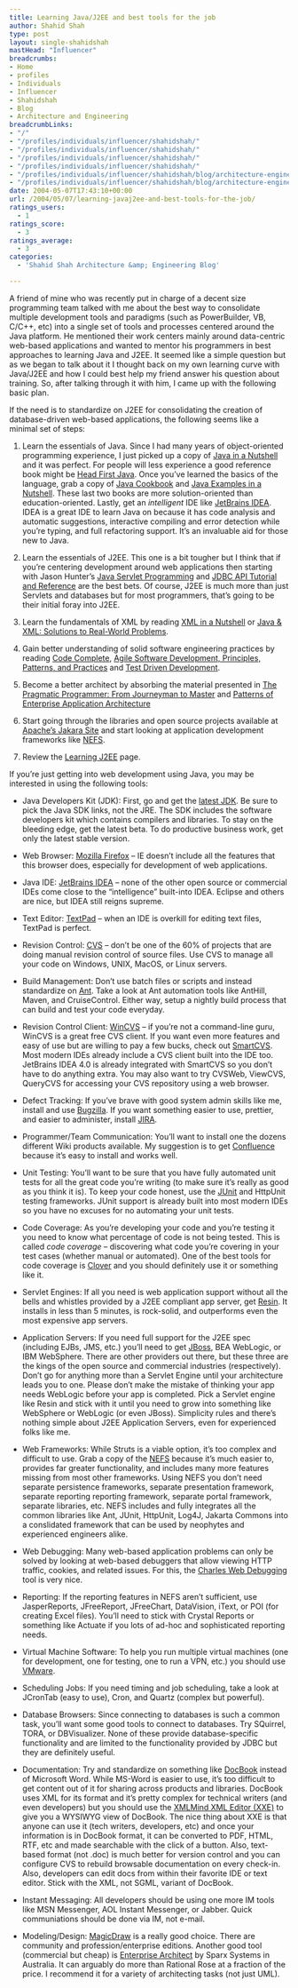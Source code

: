 ```yaml
---
title: Learning Java/J2EE and best tools for the job
author: Shahid Shah
type: post
layout: single-shahidshah
mastHead: "Influencer"
breadcrumbs:
- Home
- profiles
- Individuals
- Influencer
- Shahidshah
- Blog
- Architecture and Engineering
breadcrumbLinks:
- "/"
- "/profiles/individuals/influencer/shahidshah/"
- "/profiles/individuals/influencer/shahidshah/"
- "/profiles/individuals/influencer/shahidshah/"
- "/profiles/individuals/influencer/shahidshah/"
- "/profiles/individuals/influencer/shahidshah/blog/architecture-engineering/"
- "/profiles/individuals/influencer/shahidshah/blog/architecture-engineering/"
date: 2004-05-07T17:43:10+00:00
url: /2004/05/07/learning-javaj2ee-and-best-tools-for-the-job/
ratings_users:
  - 1
ratings_score:
  - 3
ratings_average:
  - 3
categories:
  - 'Shahid Shah Architecture &amp; Engineering Blog'

---
```

A friend of mine who was recently put in charge of a decent size programming team talked with me about the best way to consolidate multiple development tools and paradigms (such as PowerBuilder, VB, C/C++, etc) into a single set of tools and processes centered around the Java platform. He mentioned their work centers mainly around data-centric web-based applications and wanted to mentor his programmers in best approaches to learning Java and J2EE. It seemed like a simple question but as we began to talk about it I thought back on my own learning curve with Java/J2EE and how I could best help my friend answer his question about training. So, after talking through it with him, I came up with the following basic plan.
  
<!--more-->

If the need is to standardize on J2EE for consolidating the creation of database-driven web-based applications, the following seems like a minimal set of steps:

</p> 

  1. Learn the essentials of Java. Since I had many years of object-oriented programming experience, I just picked up a copy of [Java in a Nutshell][1] and it was perfect. For people will less experience a good reference book might be [Head First Java][2]. Once you&#8217;ve learned the basics of the language, grab a copy of [Java Cookbook][3] and [Java Examples in a Nutshell][4]. These last two books are more solution-oriented than education-oriented. Lastly, get an _intelligent_ IDE like [JetBrains IDEA][5]. IDEA is a great IDE to learn Java on because it has code analysis and automatic suggestions, interactive compiling and error detection while you&#8217;re typing, and full refactoring support. It&#8217;s an invaluable aid for those new to Java.


  2. Learn the essentials of J2EE. This one is a bit tougher but I think that if you&#8217;re centering development around web applications then starting with Jason Hunter&#8217;s [Java Servlet Programming][6] and [JDBC API Tutorial and Reference][7] are the best bets. Of course, J2EE is much more than just Servlets and databases but for most programmers, that&#8217;s going to be their initial foray into J2EE.


  3. Learn the fundamentals of XML by reading [XML in a Nutshell][8] or [Java & XML: Solutions to Real-World Problems][9].


  4. Gain better understanding of solid software engineering practices by reading [Code Complete][10], [Agile Software Development, Principles, Patterns, and Practices][11] and [Test Driven Development][12].


  5. Become a better architect by absorbing the material presented in [The Pragmatic Programmer: From Journeyman to Master][13] and [Patterns of Enterprise Application Architecture][14]


  6. Start going through the libraries and open source projects available at [Apache&#8217;s Jakara Site][15] and start looking at application development frameworks like [NEFS][16].


  7. Review the [Learning J2EE][17] page.
</ol> 

If you&#8217;re just getting into web development using Java, you may be interested in using the following tools:

</p> 

  * Java Developers Kit (JDK): First, go and get the [latest JDK][18]. Be sure to pick the Java SDK links, not the JRE. The SDK includes the software developers kit which contains compilers and libraries. To stay on the bleeding edge, get the latest beta. To do productive business work, get only the latest stable version.


  * Web Browser: [Mozilla Firefox][19] &#8211; IE doesn&#8217;t include all the features that this browser does, especially for development of web applications.


  * Java IDE: [JetBrains IDEA][5] &#8211; none of the other open source or commercial IDEs come close to the &#8220;intelligence&#8221; built-into IDEA. Eclipse and others are nice, but IDEA still reigns supreme.


  * Text Editor: [TextPad][20] &#8211; when an IDE is overkill for editing text files, TextPad is perfect.


  * Revision Control: [CVS][21] &#8211; don&#8217;t be one of the 60% of projects that are doing manual revision control of source files. Use CVS to manage all your code on Windows, UNIX, MacOS, or Linux servers.


  * Build Management: Don&#8217;t use batch files or scripts and instead standardize on [Ant][22]. Take a look at Ant automation tools like AntHill, Maven, and CruiseControl. Either way, setup a nightly build process that can build and test your code everyday.


  * Revision Control Client: [WinCVS][23] &#8211; if you&#8217;re not a command-line guru, WinCVS is a great free CVS client. If you want even more features and easy of use but are willing to pay a few bucks, check out [SmartCVS][24]. Most modern IDEs already include a CVS client built into the IDE too. JetBrains IDEA 4.0 is already integrated with SmartCVS so you don&#8217;t have to do anything extra. You may also want to try CVSWeb, ViewCVS, QueryCVS for accessing your CVS repository using a web browser.


  * Defect Tracking: If you&#8217;ve brave with good system admin skills like me, install and use [Bugzilla][25]. If you want something easier to use, prettier, and easier to administer, install [JIRA][26].


  * Programmer/Team Communication: You&#8217;ll want to install one the dozens different Wiki products available. My suggestion is to get [Confluence][27] because it&#8217;s easy to install and works well.


  * Unit Testing: You&#8217;ll want to be sure that you have fully automated unit tests for all the great code you&#8217;re writing (to make sure it&#8217;s really as good as you think it is). To keep your code honest, use the [JUnit][28] and HttpUnit testing frameworks. JUnit support is already built into most modern IDEs so you have no excuses for no automating your unit tests.


  * Code Coverage: As you&#8217;re developing your code and you&#8217;re testing it you need to know what percentage of code is not being tested. This is called _code coverage_ &#8211; discovering what code you&#8217;re covering in your test cases (whether manual or automated). One of the best tools for code coverage is [Clover][29] and you should definitely use it or something like it.


  * Servlet Engines: If all you need is web application support without all the bells and whistles provided by a J2EE compliant app server, get [Resin][30]. It installs in less than 5 minutes, is rock-solid, and outperforms even the most expensive app servers.


  * Application Servers: If you need full support for the J2EE spec (including EJBs, JMS, etc.) you&#8217;ll need to get [JBoss][31], BEA WebLogic, or IBM WebSphere. There are other providers out there, but these three are the kings of the open source and commercial industries (respectively). Don&#8217;t go for anything more than a Servlet Engine until your architecture leads you to one. Please don&#8217;t make the mistake of thinking your app needs WebLogic before your app is completed. Pick a Servlet engine like Resin and stick with it until you need to grow into something like WebSphere or WebLogic (or even JBoss). Simplicity rules and there&#8217;s nothing simple about J2EE Application Servers, even for experienced folks like me.


  * Web Frameworks: While Struts is a viable option, it&#8217;s too complex and difficult to use. Grab a copy of the [NEFS][32] because it&#8217;s much easier to, provides far greater functionality, and includes many more features missing from most other frameworks. Using NEFS you don&#8217;t need separate persistence frameworks, separate presentation framework, separate reporting reporting framework, separate portal framework, separate libraries, etc. NEFS includes and fully integrates all the common libraries like Ant, JUnit, HttpUnit, Log4J, Jakarta Commons into a conslidated framework that can be used by neophytes and experienced engineers alike.


  * Web Debugging: Many web-based application problems can only be solved by looking at web-based debuggers that allow viewing HTTP traffic, cookies, and related issues. For this, the [Charles Web Debugging][33] tool is very nice.


  * Reporting: If the reporting features in NEFS aren&#8217;t sufficient, use JasperReports, JFreeReport, JFreeChart, DataVision, iText, or POI (for creating Excel files). You&#8217;ll need to stick with Crystal Reports or something like Actuate if you lots of ad-hoc and sophisticated reporting needs.


  * Virtual Machine Software: To help you run multiple virtual machines (one for development, one for testing, one to run a VPN, etc.) you should use [VMware][34].


  * Scheduling Jobs: If you need timing and job scheduling, take a look at JCronTab (easy to use), Cron, and Quartz (complex but powerful).


  * Database Browsers: Since connecting to databases is such a common task, you&#8217;ll want some good tools to connect to databases. Try SQuirrel, TORA, or DBVisualizer. None of these provide database-specific functionality and are limited to the functionality provided by JDBC but they are definitely useful.


  * Documentation: Try and standardize on something like [DocBook][35] instead of Microsoft Word. While MS-Word is easier to use, it&#8217;s too difficult to get content out of it for sharing across products and libraries. DocBook uses XML for its format and it&#8217;s pretty complex for technical writers (and even developers) but you should use the [XMLMind XML Editor (XXE)][36] to give you a WYSIWYG view of DocBook. The nice thing about XXE is that anyone can use it (tech writers, developers, etc) and once your information is in DocBook format, it can be converted to PDF, HTML, RTF, etc and made searchable with the click of a button. Also, text-based format (not .doc) is much better for version control and you can configure CVS to rebuild browsable documentation on every check-in. Also, developers can edit docs from within their favorite IDE or text editor. Stick with the XML, not SGML, variant of DocBook.


  * Instant Messaging: All developers should be using one more IM tools like MSN Messenger, AOL Instant Messenger, or Jabber. Quick communiations should be done via IM, not e-mail.


  * Modeling/Design: [MagicDraw][37] is a really good choice. There are community and profession/enterprise editions. Another good tool (commercial but cheap) is [Enterprise Architect][38] by Sparx Systems in Australia. It can arguably do more than Rational Rose at a fraction of the price. I recommend it for a variety of architecting tasks (not just UML).
</ul>

 [1]: http://www.amazon.com/exec/obidos/tg/detail/-/0596002831/qid=1083946941/sr=8-1/ref=pd_ka_1/102-7749010-0336160?v=glance&s=books&n=507846
 [2]: http://www.amazon.com/exec/obidos/ASIN/0596004656/qid=1083947004/sr=2-1/ref=sr_2_1/102-7749010-0336160
 [3]: http://www.amazon.com/exec/obidos/tg/detail/-/0596001703/ref=cm_bg_d_7/102-7749010-0336160?v=glance
 [4]: http://www.amazon.com/exec/obidos/tg/detail/-/0596006209/qid=1083946941/sr=8-2/ref=pd_ka_2/102-7749010-0336160?v=glance&s=books&n=507846
 [5]: http://www.jetbrains.com
 [6]: http://www.amazon.com/exec/obidos/tg/detail/-/0596000405/qid=1083947113/sr=1-1/ref=sr_1_1/102-7749010-0336160?v=glance&s=books
 [7]: http://www.amazon.com/exec/obidos/tg/detail/-/0321173848/qid=1083947411/sr=5-1/ref=cm_lm_asin/102-7749010-0336160?v=glance
 [8]: http://www.amazon.com/exec/obidos/tg/detail/-/0596002920/qid=1083947597/sr=1-1/ref=sr_1_1/102-7749010-0336160?v=glance&s=books
 [9]: http://www.amazon.com/exec/obidos/tg/detail/-/0596001975/ref=pd_bxgy_text_1/102-7749010-0336160?v=glance&s=books&st=*
 [10]: http://www.amazon.com/exec/obidos/ASIN/1556154844/qid=1083947924/sr=2-1/ref=sr_2_1/102-7749010-0336160
 [11]: http://www.amazon.com/exec/obidos/tg/detail/-/0135974445/qid=1083947724/sr=5-3/ref=cm_lm_asin/102-7749010-0336160?v=glance
 [12]: http://www.amazon.com/exec/obidos/tg/detail/-/0321146530/ref=pd_bxgy_text_1/102-7749010-0336160?v=glance&s=books&st=*
 [13]: http://www.amazon.com/exec/obidos/tg/detail/-/020161622X/qid=1083947724/sr=5-1/ref=cm_lm_asin/102-7749010-0336160?v=glance
 [14]: http://www.amazon.com/exec/obidos/tg/detail/-/0321127420/qid=1083947724/sr=5-3/ref=cm_lm_asin/102-7749010-0336160?v=glance
 [15]: http://jakarta.apache.org
 [16]: http://www.netspective.com
 [17]: http://searchwebservices.techtarget.com/originalContent/0,289142,sid26_gci953492,00.html
 [18]: http://java.sun.com/j2se/
 [19]: http://www.mozilla.org
 [20]: http://www.textpad.com
 [21]: http://http://www.cvshome.org/
 [22]: http://ant.apache.org
 [23]: http://http://www.wincvs.org/
 [24]: http://www.smartcvs.com/
 [25]: http://www.bugzilla.org/
 [26]: http://www.atlassian.com/software/jira/
 [27]: http://www.atlassian.com/software/confluence/
 [28]: http://www.junit.org/
 [29]: http://www.thecortex.net/clover/index.html
 [30]: http://www.caucho.com
 [31]: http://www.jboss.org
 [32]: http://www.netspective.com/
 [33]: http://freshmeat.net/projects/charles/
 [34]: http://www.vmware.com
 [35]: http://www.docbook.org
 [36]: http://www.xmlmind.com/
 [37]: http://www.magicdraw.com/
 [38]: http://www.sparxsystems.com.au/